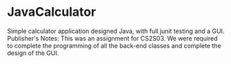 # JavaCalculator
Simple calculator application designed Java, with full junit testing and a GUI.
Publisher's Notes: This was an assignment for CS2S03. We were required to complete the programming of all the back-end classes and
complete the design of the GUI.
